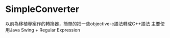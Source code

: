 SimpleConverter
===============

以前為移植專案作的轉換器，簡單的把一些objective-c語法轉成C++語法
主要使用Java Swing + Regular Expression
